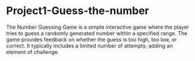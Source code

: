 # Project1-Guess-the-number
The Number Guessing Game is a simple interactive game where the player tries to guess a randomly generated number within a specified range. The game provides feedback on whether the guess is too high, too low, or correct. It typically includes a limited number of attempts, adding an element of challenge.
